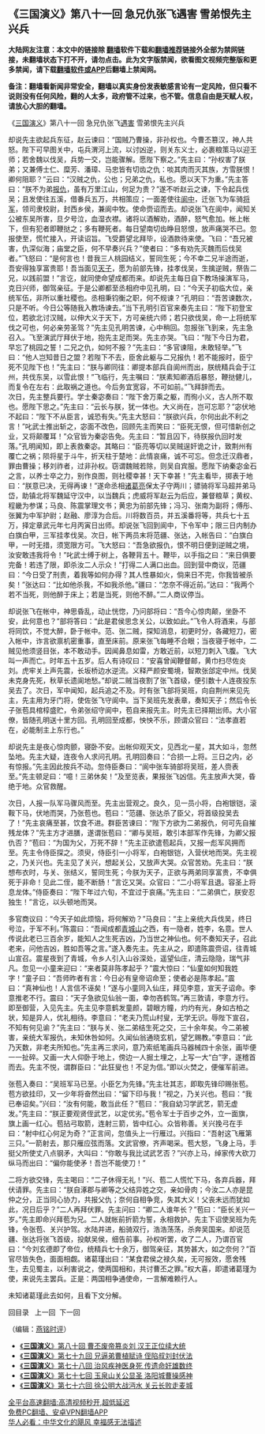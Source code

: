  <!-- 面包屑导航 --> <h2>《三国演义》第八十一回 急兄仇张飞遇害 雪弟恨先主兴兵</h2> <p class="notice"><b>大陆网友注意：本文中的链接除 <a href="https://github.com/bannedbook/fanqiang" >翻墙</a>软件下载和<a href="https://github.com/killgcd/justmysocks/blob/master/README.md">翻墙推荐</a>链接外全部为禁网链接，未翻墙状态下打不开，请勿点击。此为文字版禁闻，欲看图文视频完整版和更多禁闻，请下载<a href="https://github.com/bannedbook/fanqiang">翻墙软件或APP</a>后翻墙上禁闻网。</p><p>备注：翻墙看新闻非常安全，翻墙以真实身份发表敏感言论有一定风险，但只看不说则没有任何风险，翻的人太多，政府管不过来，也不管。信息自由是天赋人权，请放心大胆的翻墙。</b></p>  <div class="entry"> <p><p></p> <p>&#12298;<a href="https://www.bannedbook.org/bnews/tag/%e4%b8%89%e5%9b%bd%e6%bc%94%e4%b9%89/" class="st_tag internal_tag" rel="tag" title="标签 三国演义 下的日志">三国演义</a>&#12299;第八十一回 急兄仇张飞<a href="https://www.bannedbook.org/bnews/tag/%E9%81%87%E5%AE%B3/" class="st_tag internal_tag" rel="tag" title="标签 遇害 下的日志">遇害</a> 雪弟恨先主兴兵</p> <p>   却说先主欲起兵东征&#65292;赵云谏曰&#65306;&#8220;国贼乃曹操&#65292;非孙权也&#12290;今曹丕篡汉&#65292;神人共怒&#12290;陛下可早图关中&#65292;屯兵渭河上流&#65292;以讨凶逆&#65292;则关东义士&#65292;必裹粮策马以迎王师&#65307;若舍魏以伐吴&#65292;兵势一交&#65292;岂能骤解&#12290;愿陛下察之&#12290;&#8221;先主曰&#65306;&#8220;孙权害了朕弟&#65307;又兼傅士仁&#12289;糜芳&#12289;潘璋&#12289;马忠皆有切齿之仇&#65306;啖其肉而灭其族&#65292;方雪朕恨&#65281;卿何阻耶&#65311;&#8221;云曰&#65306;&#8220;汉贼之仇&#65292;公也&#65307;兄弟之仇&#65292;私也&#12290;愿以天下为重&#12290;&#8221;先主答曰&#65306;&#8220;朕不为弟<a href="https://www.bannedbook.org/bnews/tag/%E6%8A%A5%E4%BB%87/" class="st_tag internal_tag" rel="tag" title="标签 报仇 下的日志">报仇</a>&#65292;虽有万里江山&#65292;何足为贵&#65311;&#8221;遂不听赵云之谏&#65292;下令起兵伐吴&#65307;且发使往五溪&#65292;借番兵五万&#65292;共相策应&#65307;一面差使往<a href="https://www.bannedbook.org/bnews/tag/%e9%98%86%e4%b8%ad/" class="st_tag internal_tag" rel="tag" title="标签 阆中 下的日志">阆中</a>&#65292;迁张飞为车骑<a href="https://www.bannedbook.org/bnews/tag/%e5%b0%86%e5%86%9b/" class="st_tag internal_tag" rel="tag" title="标签 将军 下的日志">将军</a>&#65292;领司隶校尉&#65292;封西乡侯&#65292;兼阆中牧&#12290;使命赍诏而去&#12290;却说张飞在阆中&#65292;闻知关公被东吴所害&#65292;旦夕号泣&#65292;血湿衣襟&#12290;诸将以酒解劝&#65292;酒醉&#65292;怒气愈加&#12290;帐上帐下&#65292;但有犯者即鞭挞之&#65307;多有鞭死者&#12290;每日望南切齿睁目怒恨&#65292;放声痛哭不已&#12290;忽报使至&#65292;慌忙接入&#65292;开读诏旨&#12290;飞受爵望北拜毕&#65292;设酒款待来使&#12290;飞曰&#65306;&#8220;吾兄被害&#65292;仇深似海&#65307;庙堂之臣&#65292;何不早奏兴兵&#65311;&#8221;使者曰&#65306;&#8220;多有劝先灭魏而后伐吴者&#12290;&#8221;飞怒曰&#65306;&#8220;是何言也&#65281;昔我三人桃园结义&#65292;誓同生死&#65307;今不幸二兄半途而逝&#65292;吾安得独享富贵耶&#65281;吾当面见<a href="https://www.bannedbook.org/bnews/tag/%e5%a4%a9%e5%ad%90/" class="st_tag internal_tag" rel="tag" title="标签 天子 下的日志">天子</a>&#65292;愿为前部先锋&#65292;挂孝伐吴&#65292;生擒逆贼&#65292;祭告二兄&#65292;以践前盟&#65281;&#8221;言讫&#65292;就同使命望成都而来&#12290;却说先主每日自下教场操演军马&#65292;克日兴师&#65292;御驾亲征&#12290;于是公卿都至丞相府中见孔明&#65292;曰&#65306;&#8220;今天子初临大位&#65292;亲统军伍&#65292;非所以重社稷也&#12290;丞相秉钧衡之职&#65292;何不规谏&#65311;&#8221;孔明曰&#65306;&#8220;吾苦谏数次&#65292;只是不听&#12290;今日公等随我入教场谏去&#12290;&#8221;当下孔明引百官来奏先主曰&#65306;&#8220;陛下初登宝位&#65292;若欲北讨汉贼&#65292;以伸大义于天下&#65292;方可亲统六师&#65307;若只欲伐吴&#65292;命一上将统军伐之可也&#65292;何必亲劳圣驾&#65311;&#8221;先主见孔明苦谏&#65292;心中稍回&#12290;忽报张飞到来&#65292;先主急召入&#12290;飞至演武厅拜伏于地&#65292;抱先主足而哭&#12290;先主亦哭&#12290;飞曰&#65306;&#8220;陛下今日为君&#65292;早忘了桃园之誓&#65281;二兄之仇&#65292;如何不报&#65311;&#8221;先主曰&#65306;&#8220;多官谏阻&#65292;未敢轻举&#12290;&#8221;飞曰&#65306;&#8220;他人岂知昔日之盟&#65311;若陛下不去&#65292;臣舍此躯与二兄报仇&#65281;若不能报时&#65292;臣宁死不见陛下也&#65281;&#8221;先主曰&#65306;&#8220;朕与卿同往&#65306;卿提本部兵自阆州而出&#65292;朕统精兵会于江州&#65292;共伐东吴&#65292;以雪此恨&#65281;&#8221;飞临行&#65292;先主嘱曰&#65306;&#8220;朕素知卿酒后暴怒&#65292;鞭挞健儿&#65292;而复令在左右&#65306;此取祸之道也&#12290;今后务宜宽容&#65292;不可如前&#12290;&#8221;飞拜辞而去&#12290;    <br />   次日&#65292;先主整兵要行&#12290;学士秦宓奏曰&#65306;&#8220;陛下舍万乘之躯&#65292;而徇小义&#65292;古人所不取也&#12290;愿陛下思之&#12290;&#8221;先主曰&#65306;&#8220;云长与朕&#65292;犹一体也&#12290;大义尚在&#65292;岂可忘耶&#65311;&#8221;宓伏地不起曰&#65306;&#8220;陛下不从臣言&#65292;诚恐有失&#12290;&#8221;先主大怒曰&#65306;&#8220;朕欲兴兵&#65292;尔何出此不利之言&#65281;&#8221;叱武士推出斩之&#65292;宓面不改色&#65292;回顾先主而笑曰&#65306;&#8220;臣死无恨&#65292;但可惜新创之业&#65292;又将颠覆耳&#65281;&#8221;众官皆为秦宓告免&#12290;先主曰&#65306;&#8220;暂且囚下&#65292;待朕报仇回时发落&#12290;&#8221;孔明闻知&#65292;即上表救秦宓&#12290;其略曰&#65306;&#8220;臣亮等切以吴贼逞奸诡之计&#65292;致荆州有覆亡之祸&#65307;陨将星于斗牛&#65292;折天柱于楚地&#65306;此情哀痛&#65292;诚不可忘&#12290;但念迁汉鼎者&#65292;罪由曹操&#65307;移刘祚者&#65292;过非孙权&#12290;窃谓魏贼若除&#65292;则吴自宾服&#12290;愿陛下纳秦宓金石之言&#65292;以养士卒之力&#65292;别作良图&#65292;则社稷幸甚&#65281;天下幸甚&#65281;&#8221;先主看毕&#65292;掷表于地曰&#65306;&#8220;朕意已决&#65292;无得再谏&#65281;&#8221;遂命丞相<a href="https://www.bannedbook.org/bnews/tag/%e8%af%b8%e8%91%9b%e4%ba%ae/" class="st_tag internal_tag" rel="tag" title="标签 诸葛亮 下的日志">诸葛亮</a>保太子守两川&#65307;骠骑将军马超并弟马岱&#65292;助镇北将军魏延守汉中&#65292;以当魏兵&#65307;虎威将军赵云为后应&#65292;兼督粮草&#65307;黄权&#12289;程畿为参谋&#65307;马良&#12289;陈震掌理文书&#65307;黄忠为前部先锋&#65307;冯习&#12289;张南为副将&#65307;傅彤&#12289;张翼为中军护尉&#65307;赵融&#12289;廖淳为合后&#12290;川将数百员&#65292;并五溪番将等&#65292;共兵七十五万&#65292;择定章武元年七月丙寅日出师&#12290;却说张飞回到阆中&#65292;下令军中&#65307;限三日内制办白旗白甲&#65292;三军挂孝伐吴&#12290;次日&#65292;帐下两员末将范疆&#12289;张达&#65292;入帐告曰&#65306;&#8220;白旗白甲&#65292;一时无措&#65292;须宽限方可&#12290;飞大怒曰&#65306;&#8220;吾急欲报仇&#65292;恨不明日便到逆贼之境&#65292;汝安敢违我将令&#65281;&#8221;叱武士缚于树上&#65292;各鞭背五十&#12290;鞭毕&#65292;以手指之曰&#65306;&#8220;来日俱要完备&#65281;若违了限&#65292;即杀汝二人示众&#65281;&#8221;打得二人满口出血&#12290;回到营中商议&#65292;范疆曰&#65306;&#8220;今日受了刑责&#65292;着我等如何办得&#65311;其人性暴如火&#65292;倘来日不完&#65292;你我皆被杀矣&#65281;&#8221;张达曰&#65306;&#8220;比如他杀我&#65292;不如我杀他&#12290;&#8221;疆曰&#65306;&#8220;怎奈不得近前&#12290;&#8221;达曰&#65306;&#8220;我两个若不当死&#65292;则他醉于床上&#65307;若是当死&#65292;则他不醉&#12290;&#8221;二人商议停当&#12290;</p>  <p>   却说张飞在帐中&#65292;神思昏乱&#65292;动止恍惚&#65292;乃问部将曰&#65306;&#8220;吾今心惊肉颠&#65292;坐卧不安&#65292;此何意也&#65311;&#8221;部将答曰&#65306;&#8220;此是君侯思念关公&#65292;以致如此&#12290;&#8221;飞令人将酒来&#65292;与部将同饮&#65292;不觉大醉&#65292;卧于帐中&#12290;范&#12289;张二贼&#65292;探知消息&#65292;初更时分&#65292;各藏短刀&#65292;密入帐中&#65292;诈言欲禀机密重事&#65292;直至床前&#12290;原来张飞每睡不合眼&#65307;当夜寝于帐中&#65292;二贼见他须竖目张&#65292;本不敢动手&#12290;因闻鼻息如雷&#65292;方敢近前&#65292;以短刀刺入飞腹&#12290;飞大叫一声而亡&#12290;时年五十五岁&#12290;后人有诗叹曰&#65306;&#8220;安喜曾闻鞭督邮&#65292;黄巾扫尽佐炎刘&#12290;虎牢关上声先震&#65292;长坂桥边水逆流&#12290;义释严颜安蜀境&#65292;智欺张郃定中州&#12290;伐吴未克身先死&#65292;秋草长遗阆地愁&#12290;&#8221;却说二贼当夜割了张飞首级&#65292;便引数十人连夜投东吴去了&#12290;次日&#65292;军中闻知&#65292;起兵追之不及&#12290;时有张飞部将吴班&#65292;向自荆州来见先主&#65292;先主用为牙门将&#65292;使佐张飞守阆中&#12290;当下吴班先发表章&#65292;奏知天子&#65307;然后令长子张苞具棺椁盛贮&#65292;令弟张绍守阆中&#65292;苞自来报先主&#12290;时先主已择期出师&#12290;大小官僚&#65292;皆随孔明送十里方回&#12290;孔明回至成都&#65292;怏怏不乐&#65292;顾谓众官曰&#65306;&#8220;法孝直若在&#65292;必能制主上东行也&#12290;&#8221;</p> <p>却说先主是夜心惊肉颤&#65292;寝卧不安&#12290;出帐仰观天文&#65292;见西北一星&#65292;其大如斗&#65292;忽然坠地&#12290;先主大疑&#65292;连夜令人求问孔明&#12290;孔明回奏曰&#65306;&#8220;合损一上将&#12290;三日之内&#65292;必有惊报&#12290;&#8221;先主因此按兵不动&#12290;忽侍臣奏曰&#65306;&#8220;阆中张车骑部将吴班&#65292;差人赍表至&#12290;&#8221;先主顿足曰&#65306;&#8220;噫&#65281;三弟休矣&#65281;&#8221;及至览表&#65292;果报张飞凶信&#12290;先主放声大哭&#65292;昏绝于地&#12290;众官救醒&#12290;</p> <p>次日&#65292;人报一队军马骤风而至&#12290;先主出营观之&#12290;良久&#65292;见一员小将&#65292;白袍银铠&#65292;滚鞍下马&#65292;伏地而哭&#65292;乃张苞也&#12290;苞曰&#65306;&#8220;范疆&#12289;张达杀了臣父&#65292;将首级投吴去了&#65281;&#8221;先主哀痛至甚&#65292;饮食不进&#12290;群臣苦谏曰&#65306;&#8220;陛下方欲为二弟报仇&#65292;何可先自摧残龙体&#65311;&#8221;先主方才进膳&#65292;遂谓张苞曰&#65306;&#8220;卿与吴班&#65292;敢引本部军作先锋&#65292;为卿父报仇否&#65311;&#8221;苞曰&#65306;&#8220;为国为父&#65292;万死不辞&#65281;&#8221;先主正欲遣苞起兵&#65292;又报一彪军风拥而至&#12290;先主令侍臣探之&#12290;须臾&#65292;侍臣引一小将军&#65292;白袍银铠&#65292;入营伏地而哭&#12290;先主视之&#65292;乃关兴也&#12290;先主见了关兴&#65292;想起关公&#65292;又放声大哭&#12290;众官苦劝&#12290;先主曰&#65306;&#8220;朕想布衣时&#65292;与关&#12289;张结义&#65292;誓同生死&#65307;今朕为天子&#65292;正欲与两弟同享富贵&#65292;不幸俱死于非命&#65281;见此二侄&#65292;能不断肠&#65281;&#8221;言讫又哭&#12290;众官曰&#65306;&#8220;二小将军且退&#12290;容圣上将息龙体&#12290;&#8221;侍臣奏曰&#65306;&#8220;陛下年过六旬&#65292;不宜过于哀痛&#12290;&#8221;先主曰&#65306;&#8220;二弟俱亡&#65292;朕安忍独生&#65281;&#8221;言讫&#65292;以头顿地而哭&#12290;</p>  <p>   多官商议曰&#65306;&#8220;今天子如此烦恼&#65292;将何解劝&#65311;&#8221;马良曰&#65306;&#8220;主上亲统大兵伐吴&#65292;终日号泣&#65292;于军不利&#12290;&#8221;陈震曰&#65306;&#8220;吾闻成都<a href="https://www.bannedbook.org/bnews/tag/%E9%9D%92%E5%9F%8E%E5%B1%B1/" class="st_tag internal_tag" rel="tag" title="标签 青城山 下的日志">青城山</a>之西&#65292;有一隐者&#65292;姓李&#65292;名意&#12290;世人传说此老已三百余岁&#65292;能知人之生死吉凶&#65292;乃当世之神仙也&#12290;何不奏知天子&#65292;召此老来&#65292;问他吉凶&#65292;胜如吾等之言&#12290;&#8221;遂入奏先主&#12290;先主从之&#65292;即遣陈震赍诏&#65292;往青城山宣召&#12290;震星夜到了青城&#65292;令乡人引入山谷深处&#65292;遥望仙庄&#65292;清云隐隐&#65292;瑞气非凡&#12290;忽见一小童来迎曰&#65306;&#8220;来者莫非陈孝起乎&#65311;&#8221;震大惊曰&#65306;&#8220;仙童如何知我姓字&#65281;&#8221;童子曰&#65306;&#8220;吾师昨者有言&#65306;今日必有皇帝诏命至&#65307;使者必是陈孝起&#12290;&#8221;震曰&#65306;&#8220;真神仙也&#65281;人言信不诬矣&#65281;&#8221;遂与小童同入仙庄&#65292;拜见李意&#65292;宣天子诏命&#12290;李意推老不行&#12290;震曰&#65306;&#8220;天子急欲见仙翁一面&#65292;幸勿吝鹤驾&#12290;&#8221;再三敦请&#65292;李意方行&#12290;即至御营&#65292;入见先主&#12290;先主见李意鹤发童颜&#65292;碧眼方瞳&#65292;灼灼有光&#65292;身如古柏之状&#65292;知是异人&#65292;优礼相待&#12290;李意曰&#65306;&#8220;老夫乃荒山村叟&#65292;无学无识&#12290;辱陛下宣召&#65292;不知有何见谕&#65311;&#8221;先主曰&#65306;&#8220;朕与关&#12289;张二弟结生死之交&#65292;三十余年矣&#12290;今二弟被害&#65292;亲统大军报仇&#65292;未知休咎如何&#12290;久闻仙翁通晓玄机&#65292;望乞赐教&#12290;&#8221;李意曰&#65306;&#8220;此乃天数&#65292;非老夫所知也&#12290;&#8221;先主再三求问&#65292;意乃索纸笔画兵马器械四十余张&#65292;画毕便一一扯碎&#12290;又画一大人仰卧于地上&#65292;傍边一人掘土埋之&#65292;上写一大&#8220;白&#8221;字&#65292;遂稽首而去&#12290;先主不悦&#65292;谓群臣曰&#65306;&#8220;此狂叟也&#65281;不足为信&#12290;&#8221;即以火焚之&#65292;便催军前进&#12290;</p> <p>张苞入奏曰&#65306;&#8220;吴班军马已至&#12290;小臣乞为先锋&#12290;&#8221;先主壮其志&#65292;即取先锋印赐张苞&#12290;苞方欲挂印&#65292;又一少年将奋然出曰&#65306;&#8220;留下印与我&#65281;&#8221;视之&#65292;乃关兴也&#12290;苞曰&#65306;&#8220;我已奉诏矣&#12290;&#8221;兴曰&#65306;&#8220;汝有何能&#65292;敢当此任&#65311;&#8221;苞曰&#65306;&#8220;我自幼习学武艺&#65292;箭无虚发&#12290;&#8221;先主曰&#65306;&#8220;朕正要观贤侄武艺&#65292;以定优劣&#12290;&#8221;苞令军士于百步之外&#65292;立一面旗&#65292;旗上画一红心&#12290;苞拈弓取箭&#65292;连射三箭&#65292;皆中红心&#12290;众皆称善&#12290;关兴挽弓在手曰&#65306;&#8220;射中红心何足为奇&#65311;&#8221;正言间&#65292;忽值头上一行雁过&#12290;兴指曰&#65306;&#8220;吾射这飞雁第三只&#12290;&#8221;一箭射去&#65292;那只雁应弦而落&#12290;文武官僚&#65292;齐声喝采&#12290;苞大怒&#65292;飞身上马&#65292;手挺父所使丈八点钢矛&#65292;大叫曰&#65306;&#8220;你敢与我比试武艺否&#65311;&#8221;兴亦上马&#65292;绰家传大砍刀纵马而出曰&#65306;&#8220;偏你能使矛&#65281;吾岂不能使刀&#65281;&#8221;</p> <p>   二将方欲交锋&#65292;先主喝曰&#65306;&#8220;二子休得无礼&#65281;&#8221;兴&#12289;苞二人慌忙下马&#65292;各弃兵器&#65292;拜伏请罪&#12290;先主曰&#65306;&#8220;朕自涿郡与卿等之父结异姓之交&#65292;亲如骨肉&#65307;今汝二人亦是昆仲之分&#65292;正当同心协力&#65292;共报父仇&#65307;奈何自相争竞&#65292;失其大义&#65281;父丧未远而犹如此&#65292;况日后乎&#65311;&#8221;二人再拜伏罪&#12290;先主问曰&#65306;&#8220;卿二人谁年长&#65311;&#8221;苞曰&#65306;&#8220;臣长关兴一岁&#12290;&#8221;先主即命兴拜苞为兄&#12290;二人就帐前折箭为誓&#65292;永相救护&#12290;先主下诏使吴班为先锋&#65292;令张苞&#12289;关兴护驾&#12290;水陆并进&#65292;船骑双行&#65292;浩浩荡荡&#65292;杀奔吴国来&#12290;却说范疆&#12289;张达将张飞首级&#65292;投献吴侯&#65292;细告前事&#12290;孙权听罢&#65292;收了二人&#65292;乃谓百官曰&#65306;&#8220;今刘玄德即了帝位&#65292;统精兵七十余万&#65292;御驾亲征&#65292;其势甚大&#65292;如之奈何&#65311;&#8221;百官尽皆失色&#65292;面面相觑&#12290;诸葛瑾出曰&#65306;&#8220;某食君侯之禄久矣&#65292;无可报效&#65292;愿舍残生&#65292;去见蜀主&#65292;以利害说之&#65292;使两国相和&#65292;共讨曹丕之罪&#12290;&#8221;权大喜&#65292;即遣诸葛瑾为使&#65292;来说先主罢兵&#12290;正是&#65306;两国相争通使命&#65292;一言解难赖行人&#12290;</p>  <p>未知诸葛瑾此去如何&#65292;且看下文分解&#12290;</p> <p>回目录&nbsp;&nbsp; 上一回&nbsp; 下一回</p> <p>&#65288;编辑&#65306;<a href="https://www.bannedbook.org/bnews/tag/%e7%87%95%e9%93%ad%e6%97%b6%e8%af%84/" class="st_tag internal_tag" rel="tag" title="标签 燕铭时评 下的日志">燕铭时评</a>&#65289;</p>  <div id="taboola-mid-1"></div>  <ul class='op-related-articles' title='相关阅读'> <li><a href='https://www.bannedbook.org/bnews/comments/20220606/1742192.html' target='_blank'>《<b>三国演义</b>》第八十回 曹丕废帝篡炎刘 汉王正位续大统</a></li> <li><a href='https://www.bannedbook.org/bnews/comments/20220605/1741811.html' target='_blank'>《<b>三国演义</b>》第七十九回 兄逼弟曹植赋诗 侄陷叔刘封伏法</a></li> <li><a href='https://www.bannedbook.org/bnews/comments/20220603/1740969.html' target='_blank'>《<b>三国演义</b>》第七十八回 治风疾神医身死 传遗命奸雄数终</a></li> <li><a href='https://www.bannedbook.org/bnews/comments/20220601/1740047.html' target='_blank'>《<b>三国演义</b>》第七十七回 玉泉山关公显圣 洛阳城曹操感神</a></li> <li><a href='https://www.bannedbook.org/bnews/comments/20220531/1739542.html' target='_blank'>《<b>三国演义</b>》第七十六回 徐公明大战沔水 关云长败走麦城</a></li> </ul> <p class="texttj"> <a href="https://github.com/bannedbook/fanqiang/wiki/V2ray%E6%9C%BA%E5%9C%BA" target="_blank">全平台高速翻墙:高清视频秒开,超低延迟</a><br/> <a href="https://github.com/bannedbook/fanqiang/wiki/%E7%A6%81%E9%97%BB%E7%BD%91%E5%AE%89%E5%8D%93%E7%BF%BB%E5%A2%99%E6%96%B0%E9%97%BBAPP" target="_blank">免费PC翻墙、安卓VPN翻墙APP</a><br/> <a href="https://www.bannedbook.org/bnews/comments/20220220/1694796.html" target="_blank">华人必看：中华文化的飓风 幸福感无法描述</a> </p><p> </p><a name='sharetosocial'></a>  <div style="margin-bottom:5px;padding-bottom:5px;clear:both"> <div id="archive-pix-1" class="banner-ads"> <!-- AuctionX Display platform tag START --> <div id="27602x728x90x621x_ADSLOT1" clicktrack="%%CLICK_URL_ESC%%"></div>  <!-- AuctionX Display platform tag END --> </div> <div id="archive-pix-2" class="banner-ads"> <!-- AuctionX Display platform tag START --> <div id="27556x300x250x621x_ADSLOT1" clicktrack="%%CLICK_URL_ESC%%" style="margin:0 auto;text-align:center"></div>  <!-- AuctionX Display platform tag END --> </div> </div>  <div id="archive-pix-1" class="banner-ads"> <!-- AuctionX Display platform tag START --> <div id="27603x728x90x621x_ADSLOT1" clicktrack="%%CLICK_URL_ESC%%"></div>  <!-- AuctionX Display platform tag END --> </div> </div><!--END ENTRY--> 